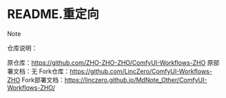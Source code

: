 # README.重定向

> [!note]
> 
> 仓库说明：
> 
> 原仓库：https://github.com/ZHO-ZHO-ZHO/ComfyUI-Workflows-ZHO
> 原部署文档：无
> Fork仓库：https://github.com/LincZero/ComfyUI-Workflows-ZHO
> Fork部署文档：https://linczero.github.io/MdNote_Other/ComfyUI-Workflows-ZHO/

